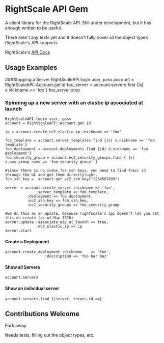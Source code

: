 RightScale API Gem
=======================

A client library for the RightScale API. Still under development, but it has enough written to be useful.

There aren't any tests yet and it doesn't fully cover all the object types RightScale's API supports.

RightScale's [API Docs]("http://support.rightscale.com/15-References/RightScale_API_Reference_Guide")

Usage Examples
----------------------

###Stopping a Server
    RightScaleAPI.login user, pass
    account = RightScaleAPI::Account.get id
    foo_server = account.servers.find {|s| s.nickname == 'foo'}
    foo_server.stop

### Spinning up a new server with an elastic ip associated at launch
    RightScaleAPI.login user, pass
    account = RightScaleAPI::Account.get id
    
    ip = account.create_ec2_elastic_ip :nickname => 'foo'

    foo_template = account.server_templates.find {|s| s.nickname == 'foo template'}
    foo_deployment = account.deployments.find {|d| d.nickname == 'foo deployment'}
    foo_security_group = account.ec2_security_groups.find { |s| s.aws_group_name == 'foo security group' }

    #since there is no index for ssh keys, you need to find their id through the UI and get them directly(ugh).
    foo_ssh_key =  account.get_ec2_ssh_key("1234567890")

    server = account.create_server :nickname => 'foo',
    			  :server_template => foo_template,
			  :deployment => foo_deployment,
			  :ec2_ssh_key => foo_ssh_key,
			  :ec2_security_groups => foo_security_group

    #we do this as an update, because rightscale's api doesn't let you set this on create (as of May 2010)
    server.update :associate_eip_at_launch => true, 
                  :ec2_elastic_ip => ip
    server.start

#### Create a Deployment

    account.create_deployment :nickname	   => 'foo',
    			      :description => 'foo bar baz'
#### Show all Servers
    account.servers
#### Show an individual server
    account.servers.find {|server| server.id ==}

## Contributions Welcome

Fork away.

Needs tests, filling out the object types, etc.